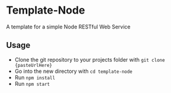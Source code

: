 # Template-Node
A template for a simple Node RESTful Web Service

## Usage
* Clone the git repository to your projects folder with ```git clone {pasteUrlHere}```
* Go into the new directory with ```cd template-node```
* Run ```npm install```
* Run ```npm start```